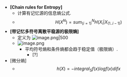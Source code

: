 - **[Chain rules for Entropy]**
    - 计算有记忆源的信息熵公式.
    - $$H(X^N) = sum_(i = 1)^N H(X_i | X_(1..i - 1))$$
- **[带记忆多符号离散平稳源的极限熵]**
    - 定义为 ![image.png|500](https://how-to-1258460161.cos.ap-shanghai.myqcloud.com/how-to/20241122170613.webp)
    - ![image.png](https://how-to-1258460161.cos.ap-shanghai.myqcloud.com/how-to/20241122170649.webp)
        - 平均符号熵和条件熵都会趋于稳定值（极限熵）.
            - [?]
 - [微分熵] 
     - $$h(X) = - integral_S f(x) log f(x) dif x$$